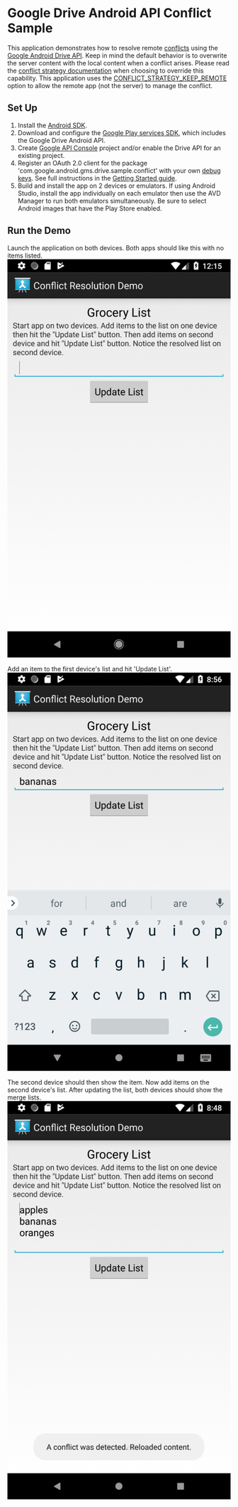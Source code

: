 # Google Drive Android API Conflict Sample

This application demonstrates how to resolve remote [conflicts](https://developers.google.com/drive/android/completion#conflict) using
the [Google Android Drive API](https://developers.google.com/drive/android/intro). Keep in mind the default behavior is to
overwrite the server content with the local content when a conflict arises. Please read the
[conflict strategy documentation](https://developers.google.com/android/reference/com/google/android/gms/drive/ExecutionOptions.Builder#setConflictStrategy(int)) when
choosing to override this capability. This application uses the [CONFLICT_STRATEGY_KEEP_REMOTE](https://developers.google.com/android/reference/com/google/android/gms/drive/ExecutionOptions#CONFLICT_STRATEGY_KEEP_REMOTE)
option to allow the remote app (not the server) to manage the conflict.

## Set Up
1. Install the [Android SDK](https://developer.android.com/sdk/index.html).
1. Download and configure the
[Google Play services SDK](https://developer.android.com/google/play-services/setup.html),
which includes the Google Drive Android API.
1. Create [Google API Console](https://console.developers.google.com/projectselector/apis/dashboard)
project and/or enable the Drive API for an existing project.
1. Register an OAuth 2.0 client for the package 'com.google.android.gms.drive.sample.conflict'
with your own [debug keys](https://developers.google.com/drive/android/auth).
See full instructions in the [Getting Started guide](https://developers.google.com/drive/android/get-started).
1. Build and install the app on 2 devices or emulators. If using Android Studio, install the app
individually on each emulator then use the AVD Manager to run both emulators simultaneously. Be
sure to select Android images that have the Play Store enabled.

## Run the Demo
Launch the application on both devices. Both apps should like this with no items listed.
![Home Screen](images/conflict_home.png)

Add an item to the first device's list and hit 'Update List'.
![Item Screen](images/conflict_first_item.png)

The second device should then show the item. Now add items on the second device's list.
After updating the list, both devices should show the merge lists.
![Resolved Screen](images/conflict_resolved.png)